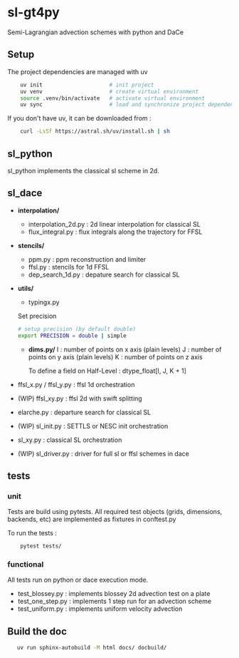 # sl-gt4py

Semi-Lagrangian advection schemes with python and DaCe

## Setup

The project dependencies are managed with uv

```bash
    uv init                     # init project
    uv venv                     # create virtual environment
    source .venv/bin/activate   # activate virtual environment
    uv sync                     # load and synchronize project dependencies
```

If you don't have uv, it can be downloaded from :

```bash
    curl -LsSf https://astral.sh/uv/install.sh | sh
```


## sl_python

sl_python implements the classical sl scheme in 2d.

## sl_dace

- **interpolation/**
  - interpolation_2d.py : 2d linear interpolation for classical SL
  - flux_integral.py : flux integrals along the trajectory for FFSL
  
- **stencils/**
  - ppm.py : ppm reconstruction and limiter 
  - ffsl.py : stencils for 1d FFSL
  - dep_search_1d.py : depature search for classical SL

- **utils/**
  - typingx.py
 
  Set precision 

   ```bash
   # setup precision (by default double)
   export PRECISION = double | simple  
   ```

  - **dims.py/**
    I : number of points on x axis (plain levels)
    J : number of points on y axis (plain levels)
    K : number of points on z axis

    To define a field on Half-Level : dtype_float[I, J, K + 1]
  

- ffsl_x.py / ffsl_y.py : ffsl 1d orchestration
- (WIP) ffsl_xy.py : ffsl 2d with swift splitting 
- elarche.py : departure search for classical SL
- (WIP) sl_init.py : SETTLS or NESC init orchestration
- sl_xy.py : classical SL orchestration
- (WIP) sl_driver.py : driver for full sl or ffsl schemes in dace

## tests

### unit

Tests are build using pytests.
All required test objects (grids, dimensions, backends, etc) are implemented as fixtures in conftest.py

To run the tests :

```bash
    pytest tests/
```

### functional

All tests run on python or dace execution mode.

  - test_blossey.py : implements blossey 2d advection test on a plate
  - test_one_step.py : implements 1 step run for an advection scheme
  - test_uniform.py : implements uniform velocity advection

## Build the doc 

```bash
   uv run sphinx-autobuild -M html docs/ docbuild/
```